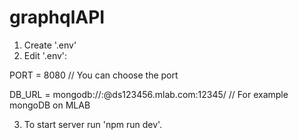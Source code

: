 # graphqlAPI

1. Create '.env'
2. Edit '.env': 

PORT = 8080 // You can choose the port 

DB_URL = mongodb://<user>:<password>@ds123456.mlab.com:12345/<database> // For example mongoDB on MLAB

3. To start server run 'npm run dev'.
